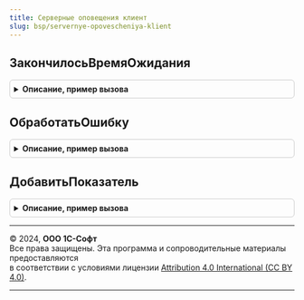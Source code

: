 ```yaml
---
title: Серверные оповещения клиент
slug: bsp/servernye-opovescheniya-klient
---
```



## ЗакончилосьВремяОжидания
<details style="margin: 1em 0; padding: 0.5em; border: 1px solid #ccc; border-radius: 6px;">

<summary style="font-weight: bold; cursor: pointer;">Описание, пример вызова</summary>

```bsl

// Проверка завершения периодического ожидания для обработчиков
// события ПередПериодическойОтправкойДанныхКлиентаНаСервер.
//
// Параметры:
//  ИмяСчетчика   - Строка - например, "СтандартныеПодсистемы.ЦентрМониторинга".
//  ВремяОжидания - Число - количество секунд ожидания до срабатывания счетчика.
//  ПервыйРаз     - Булево - если Истина, то возвращает Истина после инициализации.
//  ДатаСеанса    - Дата - возвращаемое значение (если требуется нестандартный счетчик).
//
// Возвращаемое значение:
//  Булево - Истина, если закончилось время с последнего отсчета и начат новый отсчет.
//
// Пример:
//	ИмяСчетчика = "СтандартныеПодсистемы.ЦентрМониторинга";
//	Если Не СерверныеОповещенияКлиент.ЗакончилосьВремяОжидания(ИмяСчетчика) Тогда
//		Возврат;
//	КонецЕсли;
//
Функция ЗакончилосьВремяОжидания(ИмяСчетчика, ВремяОжидания = 1200, ПервыйРаз = Ложь, ДатаСеанса = '00010101') Экспорт
```

Пример вызова
```bsl
Результат = СерверныеОповещенияКлиент.ЗакончилосьВремяОжидания(ИмяСчетчика, ВремяОжидания, ПервыйРаз, ДатаСеанса);
```
</details>

## ОбработатьОшибку
<details style="margin: 1em 0; padding: 0.5em; border: 1px solid #ccc; border-radius: 6px;">

<summary style="font-weight: bold; cursor: pointer;">Описание, пример вызова</summary>

```bsl

// Регистрирует ошибку в журнале регистрации, пойманную в обработчиках событий
// ПередПериодическойОтправкойДанныхКлиентаНаСервер и
// ПослеПериодическогоПолученияДанныхКлиентаНаСервере.
//
// Параметры:
//  ИнформацияОбОшибке - ИнформацияОбОшибке
//
// Пример:
//	МоментНачала = ТекущаяУниверсальнаяДатаВМиллисекундах();
//	Попытка
//		Если ОбщегоНазначенияКлиент.ПодсистемаСуществует("СтандартныеПодсистемы.ЦентрМониторинга") Тогда
//			МодульЦентрМониторингаКлиентСлужебный = ОбщегоНазначенияКлиент.ОбщийМодуль("ЦентрМониторингаКлиентСлужебный");
//			МодульЦентрМониторингаКлиентСлужебный.ПередПериодическойОтправкойДанныхКлиентаНаСервер(Параметры);
//		КонецЕсли;
//	Исключение
//		СерверныеОповещенияКлиент.ОбработатьОшибку(ИнформацияОбОшибке());
//	КонецПопытки;
//	СерверныеОповещенияКлиент.ДобавитьПоказатель(МоментНачала,
//		"ЦентрМониторингаКлиентСлужебный.ПередПериодическойОтправкойДанныхКлиентаНаСервер");
//
Процедура ОбработатьОшибку(ИнформацияОбОшибке) Экспорт
```

Пример вызова
```bsl
СерверныеОповещенияКлиент.ОбработатьОшибку(ИнформацияОбОшибке) 
```
</details>

## ДобавитьПоказатель
<details style="margin: 1em 0; padding: 0.5em; border: 1px solid #ccc; border-radius: 6px;">

<summary style="font-weight: bold; cursor: pointer;">Описание, пример вызова</summary>

```bsl

// Добавляет показатель производительности в обработчиках событий
// ПередПериодическойОтправкойДанныхКлиентаНаСервер и
// ПослеПериодическогоПолученияДанныхКлиентаНаСервере.
//
// Параметры:
//  МоментНачала - Число - ТекущаяУниверсальнаяДатаВМиллисекундах перед вызовом процедуры.
//  ИмяПроцедуры - Строка - полное имя вызываемой процедуры
//
// Пример:
//	МоментНачала = ТекущаяУниверсальнаяДатаВМиллисекундах();
//	Попытка
//		Если ОбщегоНазначенияКлиент.ПодсистемаСуществует("СтандартныеПодсистемы.ЦентрМониторинга") Тогда
//			МодульЦентрМониторингаКлиентСлужебный = ОбщегоНазначенияКлиент.ОбщийМодуль("ЦентрМониторингаКлиентСлужебный");
//			МодульЦентрМониторингаКлиентСлужебный.ПередПериодическойОтправкойДанныхКлиентаНаСервер(Параметры);
//		КонецЕсли;
//	Исключение
//		СерверныеОповещенияКлиент.ОбработатьОшибку(ИнформацияОбОшибке());
//	КонецПопытки;
//	СерверныеОповещенияКлиент.ДобавитьПоказатель(МоментНачала,
//		"ЦентрМониторингаКлиентСлужебный.ПередПериодическойОтправкойДанныхКлиентаНаСервер");
//
Процедура ДобавитьПоказатель(МоментНачала, ИмяПроцедуры) Экспорт
```

Пример вызова
```bsl
СерверныеОповещенияКлиент.ДобавитьПоказатель(МоментНачала, ИмяПроцедуры) 
```
</details>

---

© 2024, **ООО 1С-Софт**  
Все права защищены. Эта программа и сопроводительные материалы предоставляются  
в соответствии с условиями лицензии [Attribution 4.0 International (CC BY 4.0)](https://creativecommons.org/licenses/by/4.0/legalcode).

---
